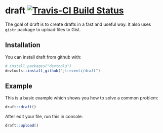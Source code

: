 # draft [![Travis-CI Build Status](https://travis-ci.org/jtrecenti/draft.svg?branch=master)](https://travis-ci.org/jtrecenti/draft)

The goal of draft is to create drafts in a fast and useful way. It also uses `gistr` package to upload files to Gist.

## Installation

You can install draft from github with:

``` r
# install.packages("devtools")
devtools::install_github("jtrecenti/draft")
```

## Example

This is a basic example which shows you how to solve a common problem:

``` r
draft::draft()
```

After edit your file, run this in console:

``` r
draft::upload()
```

